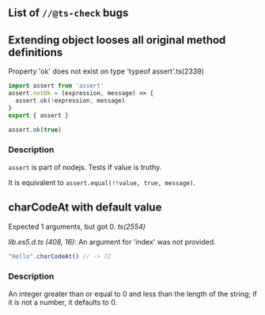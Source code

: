 ## List of `//@ts-check` bugs

## Extending object looses all original method definitions
Property 'ok' does not exist on type 'typeof assert'.ts(2339)

```js
import assert from 'assert'
assert.notOk = (expression, message) => {
  assert.ok(!expression, message)
}
export { assert }
```

```js
assert.ok(true)
```

### Description
`assert` is part of nodejs. Tests if value is truthy.

It is equivalent to `assert.equal(!!value, true, message)`.


## charCodeAt with default value
Expected 1 arguments, but got 0. _ts(2554)_

_lib.es5.d.ts (408, 16)_: An argument for 'index' was not provided.

```js
"Hello".charCodeAt() // -> 72
```

### Description
An integer greater than or equal to 0 and less than the length of the string; if it is not a number, it defaults to 0.

